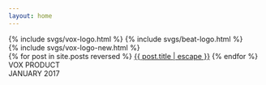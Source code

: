 ```yaml
---
layout: home
---
```

<div class="c-post--intro">
  <div class="c-beat-logo">
    {% include svgs/vox-logo.html %}
    {% include svgs/beat-logo.html %}
  </div>

  <div class="c-seal">
    {% include svgs/vox-logo-new.html %}
  </div>

  <div class="c-about-main">
    {% for post in site.posts reversed %}
      <a class="nav-items" href="#{{ post.title | escape }}">{{ post.title | escape }}</a>
    {% endfor %}
  </div>

  <div class="c-post-tag-left">
    VOX PRODUCT
  </div>

  <div class="c-post-tag-right">
    JANUARY 2017
  </div>
</div>
